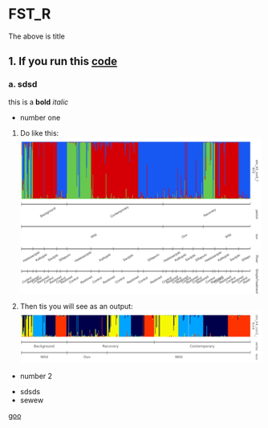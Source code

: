 # FST_R

The above is title

## 1. If you run this [code](https://github.com/noyara3/FST_R/blob/main/8popFst.Rmd)

### a. sdsd

this is a **bold** *italic*

* number one
1. Do like this:
![image_haider](https://raw.githubusercontent.com/noyara3/FST_R/main/pophelperShiny_v2.1.1_barplot%20(2).png?token=GHSAT0AAAAAAB4YBV6P455HXMHJAGL26GRUY6CW23Q)

2. Then tis you will see as an output:
![](https://raw.githubusercontent.com/noyara3/FST_R/main/images/pophelperShiny_v2.1.1_barplot.png?token=GHSAT0AAAAAAB4YBV6P3HPUDYXWB3YLT3BKY6CW7AQ)



* number 2

- sdsds
- sewew

[goo](www.google.com)
